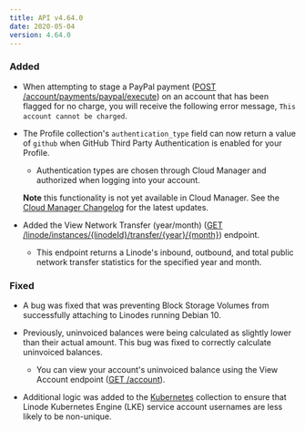 ```yaml
---
title: API v4.64.0
date: 2020-05-04
version: 4.64.0
---
```


### Added

- When attempting to stage a PayPal payment ([POST /account/payments/paypal/execute](https://www.linode.com/docs/api/account/#stagedapproved-paypal-payment-execute)) on an account that has been flagged for no charge, you will receive the following error message, `This account cannot be charged`.

- The Profile collection's `authentication_type` field can now return a value of `github` when GitHub Third Party Authentication is enabled for your Profile.

    - Authentication types are chosen through Cloud Manager and authorized when logging into your account.

    **Note** this functionality is not yet available in Cloud Manager. See the [Cloud Manager Changelog](/changelog/cloud-manager/) for the latest updates.

- Added the View Network Transfer (year/month) ([GET /linode/instances/{linodeId}/transfer/{year}/{month}](https://www.linode.com/docs/api/linode-instances/#network-transfer-view-yearmonth)) endpoint.

    - This endpoint returns a Linode's inbound, outbound, and total public network transfer statistics for the specified year and month.

### Fixed

- A bug was fixed that was preventing Block Storage Volumes from successfully attaching to Linodes running Debian 10.

- Previously, uninvoiced balances were being calculated as slightly lower than their actual amount. This bug was fixed to correctly calculate uninvoiced balances.

    - You can view your account's uninvoiced balance using the View Account endpoint ([GET /account](https://www.linode.com/docs/api/account/#account-view)).

- Additional logic was added to the [Kubernetes](https://www.linode.com/docs/api/linode-kubernetes-engine-lke/#kubernetes-clusters-list) collection to ensure that Linode Kubernetes Engine (LKE) service account usernames are less likely to be non-unique.